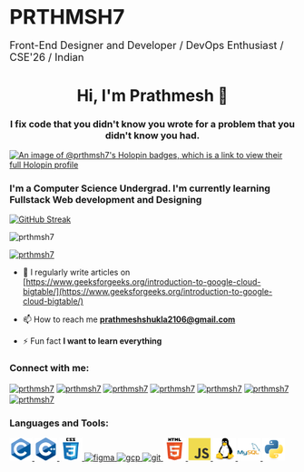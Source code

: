 <h1 style="font-size: 36px; margin-bottom: 10px;">PRTHMSH7</h1>
<p style="font-size: 18px;">Front-End Designer and Developer / DevOps Enthusiast / CSE'26 / Indian</p>
</header>

<h1 align="center">Hi, I'm Prathmesh 👋</h1>
<h3 align="center">I fix code that you didn't know you wrote for a problem that you didn't know you had.</h3>

[![An image of @prthmsh7's Holopin badges, which is a link to view their full Holopin profile](https://holopin.me/prthmsh7)](https://holopin.io/@prthmsh7)

<h3>I'm a Computer Science Undergrad. I'm currently learning Fullstack Web development and Designing</h3>

<a href="https://git.io/streak-stats"><img src="https://streak-stats.demolab.com?user=prthmsh7&theme=dark&border_radius=25&date_format=M%20j%5B%2C%20Y%5D&card_width=500" alt="GitHub Streak" /></a>

<p align="left"> <img src="https://komarev.com/ghpvc/?username=prthmsh7&label=Profile%20views&color=0e75b6&style=flat" alt="prthmsh7" /> </p>

<p align="left"> <a href="https://github.com/ryo-ma/github-profile-trophy"><img src="https://github-profile-trophy.vercel.app/?username=prthmsh7" alt="prthmsh7" /></a> </p>

- 📝 I regularly write articles on [https://www.geeksforgeeks.org/introduction-to-google-cloud-bigtable/](https://www.geeksforgeeks.org/introduction-to-google-cloud-bigtable/)

- 📫 How to reach me **prathmeshshukla2106@gmail.com**

- ⚡ Fun fact **I want to learn everything**

<h3 align="left">Connect with me:</h3>
<p align="left">
<a href="https://twitter.com/prthmsh7" target="blank"><img align="center" src="https://raw.githubusercontent.com/rahuldkjain/github-profile-readme-generator/master/src/images/icons/Social/twitter.svg" alt="prthmsh7" height="30" width="40" /></a>
<a href="https://linkedin.com/in/prthmsh7" target="blank"><img align="center" src="https://raw.githubusercontent.com/rahuldkjain/github-profile-readme-generator/master/src/images/icons/Social/linked-in-alt.svg" alt="prthmsh7" height="30" width="40" /></a>
<a href="https://instagram.com/prthmsh7" target="blank"><img align="center" src="https://raw.githubusercontent.com/rahuldkjain/github-profile-readme-generator/master/src/images/icons/Social/instagram.svg" alt="prthmsh7" height="30" width="40" /></a>
<a href="https://www.behance.net/prthmsh7" target="blank"><img align="center" src="https://raw.githubusercontent.com/rahuldkjain/github-profile-readme-generator/master/src/images/icons/Social/behance.svg" alt="prthmsh7" height="30" width="40" /></a>
<a href="https://www.hackerrank.com/prthmsh7" target="blank"><img align="center" src="https://raw.githubusercontent.com/rahuldkjain/github-profile-readme-generator/master/src/images/icons/Social/hackerrank.svg" alt="prthmsh7" height="30" width="40" /></a>
<a href="https://codeforces.com/profile/prthmsh7" target="blank"><img align="center" src="https://raw.githubusercontent.com/rahuldkjain/github-profile-readme-generator/master/src/images/icons/Social/codeforces.svg" alt="prthmsh7" height="30" width="40" /></a>
<a href="https://auth.geeksforgeeks.org/user/prthmsh7" target="blank"><img align="center" src="https://raw.githubusercontent.com/rahuldkjain/github-profile-readme-generator/master/src/images/icons/Social/geeks-for-geeks.svg" alt="prthmsh7" height="30" width="40" /></a>
</p>

<h3 align="left">Languages and Tools:</h3>
<p align="left"> <a href="https://www.cprogramming.com/" target="_blank" rel="noreferrer"> <img src="https://raw.githubusercontent.com/devicons/devicon/master/icons/c/c-original.svg" alt="c" width="40" height="40"/> </a> <a href="https://www.w3schools.com/cpp/" target="_blank" rel="noreferrer"> <img src="https://raw.githubusercontent.com/devicons/devicon/master/icons/cplusplus/cplusplus-original.svg" alt="cplusplus" width="40" height="40"/> </a> <a href="https://www.w3schools.com/css/" target="_blank" rel="noreferrer"> <img src="https://raw.githubusercontent.com/devicons/devicon/master/icons/css3/css3-original-wordmark.svg" alt="css3" width="40" height="40"/> </a> <a href="https://www.figma.com/" target="_blank" rel="noreferrer"> <img src="https://www.vectorlogo.zone/logos/figma/figma-icon.svg" alt="figma" width="40" height="40"/> </a> <a href="https://cloud.google.com" target="_blank" rel="noreferrer"> <img src="https://www.vectorlogo.zone/logos/google_cloud/google_cloud-icon.svg" alt="gcp" width="40" height="40"/> </a> <a href="https://git-scm.com/" target="_blank" rel="noreferrer"> <img src="https://www.vectorlogo.zone/logos/git-scm/git-scm-icon.svg" alt="git" width="40" height="40"/> </a> <a href="https://www.w3.org/html/" target="_blank" rel="noreferrer"> <img src="https://raw.githubusercontent.com/devicons/devicon/master/icons/html5/html5-original-wordmark.svg" alt="html5" width="40" height="40"/> </a> <a href="https://developer.mozilla.org/en-US/docs/Web/JavaScript" target="_blank" rel="noreferrer"> <img src="https://raw.githubusercontent.com/devicons/devicon/master/icons/javascript/javascript-original.svg" alt="javascript" width="40" height="40"/> </a> <a href="https://www.linux.org/" target="_blank" rel="noreferrer"> <img src="https://raw.githubusercontent.com/devicons/devicon/master/icons/linux/linux-original.svg" alt="linux" width="40" height="40"/> </a> <a href="https://www.mysql.com/" target="_blank" rel="noreferrer"> <img src="https://raw.githubusercontent.com/devicons/devicon/master/icons/mysql/mysql-original-wordmark.svg" alt="mysql" width="40" height="40"/> </a> <a href="https://www.python.org" target="_blank" rel="noreferrer"> <img src="https://raw.githubusercontent.com/devicons/devicon/master/icons/python/python-original.svg" alt="python" width="40" height="40"/> </a> </p>

